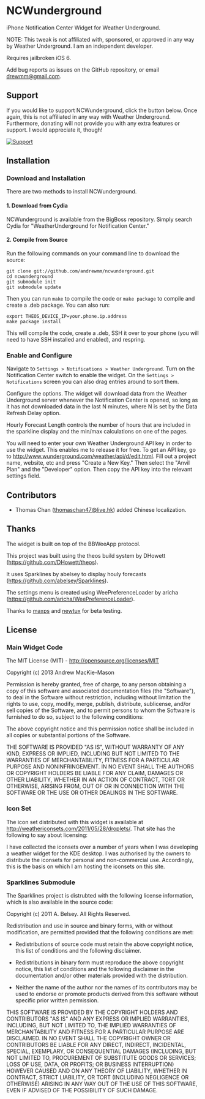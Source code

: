 NCWunderground
==============

iPhone Notification Center Widget for Weather Underground.

NOTE: This tweak is not affiliated with, sponsored, or approved in any way by Weather Underground. I am an independent developer.

Requires jailbroken iOS 6.

Add bug reports as issues on the GitHub repository, or email drewmm@gmail.com.

Support
-------

If you would like to support NCWunderground, click the button below. Once again, this is not affiliated in any way with Weather Underground. Furthermore, donating will not provide you with any extra features or support. I would appreciate it, though!

[![Support](https://www.paypalobjects.com/en_US/i/btn/btn_donate_LG.gif)](https://www.paypal.com/cgi-bin/webscr?cmd=_donations&business=E7PRS3GFR2VR2&lc=US&item_name=Andrew%20MacKie%2dMason&item_number=NCWunderground&currency_code=USD&bn=PP%2dDonationsBF%3abtn_donateCC_LG%2egif%3aNonHosted)


Installation
------------

### Download and Installation

There are two methods to install NCWunderground.

#### 1. Download from Cydia

NCWunderground is available from the BigBoss repository. Simply search Cydia for "WeatherUnderground for Notification Center."

#### 2. Compile from Source

Run the following commands on your command line to download the source:

```
git clone git://github.com/andrewmm/ncwunderground.git
cd ncwunderground
git submodule init
git submodule update
```

Then you can run `make` to compile the code or `make package` to compile and create a .deb package. You can also run:

```
export THEOS_DEVICE_IP=your.phone.ip.address
make package install
```

This will compile the code, create a .deb, SSH it over to your phone (you will need to have SSH installed and enabled), and respring.

### Enable and Configure

Navigate to `Settings > Notifications > Weather Underground`. Turn on the Notification Center switch to enable the widget. On the `Settings > Notifications` screen you can also drag entries around to sort them.

Configure the options. The widget will download data from the Weather Underground server whenever the Notification Center is opened, so long as it has not downloaded data in the last N minutes, where N is set by the Data Refresh Delay option.

Hourly Forecast Length controls the number of hours that are included in the sparkline display and the min/max calculations on one of the pages.

You will need to enter your own Weather Underground API key in order to use the widget. This enables me to release it for free. To get an API key, go to http://www.wunderground.com/weather/api/d/edit.html. Fill out a project name, website, etc and press "Create a New Key." Then select the "Anvil Plan" and the "Developer" option. Then copy the API key into the relevant settings field.

Contributors
------------

* Thomas Chan (thomaschan47@live.hk) added Chinese localization.

Thanks
------

The widget is built on top of the BBWeeApp protocol.

This project was built using the theos build system by DHowett (https://github.com/DHowett/theos).

It uses Sparklines by abelsey to display houly forecasts (https://github.com/abelsey/Sparklines).

The settings menu is created using WeePreferenceLoader by aricha (https://github.com/aricha/WeePreferenceLoader).

Thanks to [maxps](https://github.com/maxps) and [newtux](https://github.com/newtux) for beta testing.

License
-------

### Main Widget Code

The MIT License (MIT) - http://opensource.org/licenses/MIT

Copyright (c) 2013 Andrew MacKie-Mason

Permission is hereby granted, free of charge, to any person obtaining a copy
of this software and associated documentation files (the "Software"), to deal
in the Software without restriction, including without limitation the rights
to use, copy, modify, merge, publish, distribute, sublicense, and/or sell
copies of the Software, and to permit persons to whom the Software is
furnished to do so, subject to the following conditions:

The above copyright notice and this permission notice shall be included in
all copies or substantial portions of the Software.

THE SOFTWARE IS PROVIDED "AS IS", WITHOUT WARRANTY OF ANY KIND, EXPRESS OR
IMPLIED, INCLUDING BUT NOT LIMITED TO THE WARRANTIES OF MERCHANTABILITY,
FITNESS FOR A PARTICULAR PURPOSE AND NONINFRINGEMENT. IN NO EVENT SHALL THE
AUTHORS OR COPYRIGHT HOLDERS BE LIABLE FOR ANY CLAIM, DAMAGES OR OTHER
LIABILITY, WHETHER IN AN ACTION OF CONTRACT, TORT OR OTHERWISE, ARISING FROM,
OUT OF OR IN CONNECTION WITH THE SOFTWARE OR THE USE OR OTHER DEALINGS IN
THE SOFTWARE.

### Icon Set

The icon set distributed with this widget is available at http://weathericonsets.com/2011/05/28/droplets/. That site has the following to say about licensing:

I have collected the iconsets over a number of years when I was developing a weather widget for the KDE desktop. I was authorised by the owners to distribute the iconsets for personal and non-commercial use. Accordingly, this is the basis on which I am hosting the iconsets on this site. 

### Sparklines Submodule

The Sparklines project is distrubted with the following license information, which is also available in the source code:

Copyright (c) 2011 A. Belsey. All Rights Reserved.

Redistribution and use in source and binary forms, with or without
modification, are permitted provided that the following conditions are met:

* Redistributions of source code must retain the above copyright notice, this
list of conditions and the following disclaimer.

* Redistributions in binary form must reproduce the above copyright notice,
this list of conditions and the following disclaimer in the documentation
and/or other materials provided with the distribution.

* Neither the name of the author nor the names of its contributors may be used
to endorse or promote products derived from this software without specific
prior written permission.

THIS SOFTWARE IS PROVIDED BY THE COPYRIGHT HOLDERS AND CONTRIBUTORS "AS IS"
AND ANY EXPRESS OR IMPLIED WARRANTIES, INCLUDING, BUT NOT LIMITED TO, THE
IMPLIED WARRANTIES OF MERCHANTABILITY AND FITNESS FOR A PARTICULAR PURPOSE ARE
DISCLAIMED. IN NO EVENT SHALL THE COPYRIGHT OWNER OR CONTRIBUTORS BE LIABLE
FOR ANY DIRECT, INDIRECT, INCIDENTAL, SPECIAL, EXEMPLARY, OR CONSEQUENTIAL
DAMAGES (INCLUDING, BUT NOT LIMITED TO, PROCUREMENT OF SUBSTITUTE GOODS OR
SERVICES; LOSS OF USE, DATA, OR PROFITS; OR BUSINESS INTERRUPTION) HOWEVER
CAUSED AND ON ANY THEORY OF LIABILITY, WHETHER IN CONTRACT, STRICT LIABILITY,
OR TORT (INCLUDING NEGLIGENCE OR OTHERWISE) ARISING IN ANY WAY OUT OF THE USE
OF THIS SOFTWARE, EVEN IF ADVISED OF THE POSSIBILITY OF SUCH DAMAGE.
